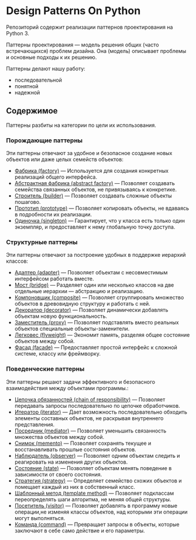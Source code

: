 # Design Patterns On Python

Репозиторий содержит реализации паттернов проектирования на Python 3.

Паттерны проектирования — модель решения общих (часто встречающихся) проблем дизайна. Она (модель) описывает проблемы и основные подходы к их решению.

Паттерны делают нашу работу:

- последовательной
- понятной
- надежной

## Содержимое

Паттерны разбиты на категории по цели их использования.

### Порождающие паттерны

Эти паттерны отвечают за удобное и безопасное создание новых объектов или даже целых семейств объектов:

- [Фабрика (factory)](creational/factory.ipynb) — Используется для создания конкретных реализаций общего интерфейса.
- [Абстрактная фабрика (abstract factory)](creational/abstract_factory.ipynb) — Позволяет создавать семейства связанных объектов, не привязываясь к конкретике.
- [Строитель (builder)](creational/builder.ipynb) — Позволяет создавать сложные объекты пошагово.
- [Прототип (prototype)](creational/prototype.ipynb) — Позволяет копировать объекты, не вдаваясь в подробности их реализации.
- [Одиночка (singleton)](creational/singleton.ipynb) — Гарантирует, что у класса есть только один экземпляр, и предоставляет к нему глобальную точку доступа.

### Структурные паттерны

Эти паттерны отвечают за построение удобных в поддержке иерархий классов:

- [Адаптер (adapter)](structural/adapter.ipynb) — Позволяет объектам с несовместимым интерфейсом работать вместе.
- [Мост (bridge)](structural/bridge.ipynb) — Разделяет один или несколько классов на две отдельные иерархии — абстракцию и реализацию.
- [Компоновщик (composite)](structural/composite.ipynb) — Позволяет сгруппировать множество объектов в древовидную структуру и работать с ней.
- [Декоратор (decorator)](structural/decorator.ipynb) — Позволяет динамически добавлять объектам новую функциональность.
- [Заместитель (proxy)](structural/proxy.ipynb) — Позволяет подставлять вместо реальных объектов специальные объекты-заменители.
- [Легковес (flyweight)](structural/flyweight.ipynb) — Экономит память, разделяя общее состояние объектов между собой.
- [Фасад (facade)](structural/facade.ipynb) — Предоставляет простой интерфейс к сложной системе, классу или фреймворку.

### Поведенческие паттерны

Эти паттерны решают задачи эффективного и безопасного взаимодействия между объектами программы.:

- [Цепочка обязанностей (chain of responsibility)](behavioral/chain_of_responsibility.ipynb) — Позволяет передавать запросы последовательно по цепочке обработчиков.
- [Итератор (iterator)](behavioral/iterator.ipynb) — Дает возможность последовательно обходить элементы составных объектов, не раскрывая внутреннего представления.
- [Посредник (mediator)](behavioral/mediator.ipynb) — Позволяет уменьшить связанность множества объектов между собой.
- [Снимок (memento)](behavioral/memento.ipynb) — Позволяет сохранять текущее и восстанавливать прошлые состояния объектов.
- [Наблюдатель (observer)](behavioral/observer.ipynb) — Позволяет одним объектам следить и реагировать на изменения других объектов.
- [Состояние (state)](behavioral/state.ipynb) — Позволяет объектам менять поведение в зависимости от своего состояния.
- [Стратегия (strategy)](behavioral/strategy.ipynb) — Определяет семейство схожих объектов и помещает каждый из них в собственный класс.
- [Шаблонный метод (template method)](behavioral/template_method.ipynb) — Позволяет подклассам переопределять шаги алгоритма, не меняя общей структуры.
- [Посетитель (visitor)](behavioral/visitor.ipynb) — Позволяет добавлять в программу новые операции,не изменяя классы объектов, над которыми эти операции могут выполняться.
- [Команда (command)](behavioral/command.ipynb) — Превращает запросы в объекты, которые заключают в себе само действие и его параметры.